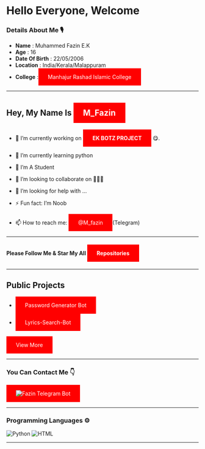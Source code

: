 

<!--
**FazinEk** is a ✨ _special_ ✨ repository because its `README.md` (this file) appears on your GitHub profile.

Here are some ideas to get you started:

- 🔭 I’m currently working on ...
- 🌱 I’m currently learning ...
- 👯 I’m looking to collaborate on ...
- 🤔 I’m looking for help with ...
- 💬 Ask me about ...
- 📫 How to reach me: ...
- 😄 Pronouns: ...
- ⚡ Fun fact: ...
-->


# Hello Everyone, Welcome 

### Details About Me 🎙️

- <b>Name</b> : Muhammed Fazin E.K
- <b>Age</b> : 16
- <b>Date Of Birth</b> : 22/05/2006
- <b>Location</b> : India/Kerala/Malappuram
- <b>College</b> :[Manhajur Rashad Islamic College](https://youtube.com/user/Manhajchelembra)

---

## Hey, My Name Is [M_Fazin](https://telegram.dog/M_fazin)

- 🔭 I’m currently working on <b>[EK BOTZ PROJECT](https://t.me/EKBOTZ_UPDATE)</b> 😋.

- 🌱 I’m currently learning python

- 📖 I’m A Student

- 👯 I’m looking to collaborate on 🤷🏻‍♂️

- 🤔 I’m looking for help with ...

- ⚡ Fun fact: I’m Noob 

- 📫 How to reach me: [@M_fazin](https://telegram.dog/M_fazin)(Telegram)

---

#### Please Follow Me & Star My All [Repositories](https://github.com/M-fazin?tab=repositories)

---

## Public Projects

- [Password Generator Bot](https://github.com/M-fazin/Password-Generator-Bot)
- [Lyrics-Search-Bot](https://github.com/M-fazin/Lyrics-Search-Bot)

<!DOCTYPE html>
<html>
<head>
<style>
a:link, a:visited {
  background-color:#ff0000;
  color: white;
  padding: 14px 25px;
  text-align: center;
  text-decoration: none;
  display: inline-block;
}

a:hover, a:active {
  background-color: red;
}
</style>
</head>
<body>

<a href="projects.m-fazin.me" target="_blank">View More</a>

</body>
</html>


---

### You Can Contact Me 👇

[![Fazin Telegram Bot](https://img.shields.io/badge/Telegram-2EA3E6?&style=for-the-badge&logo=telegram)](https://telegram.dog/M_fazin_bot)

---

### Programming Languages ⚙️
![Python](https://img.shields.io/badge/Python-FFD43B?style=for-the-badge&logo=python&logoColor=blue)
![HTML](https://img.shields.io/badge/HTML5-E34F26?style=for-the-badge&logo=html5&logoColor=white)


---
